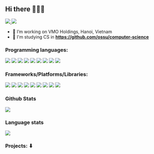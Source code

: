 ## Hi there 👾👾👾


<a href=https://www.linkedin.com/in/đinh-thiên-phúc-1173821a5/> <img src="https://img.shields.io/badge/-LinkedIn-0e76a8?style=plastic&logo=linkedIn"> </a>
<img src="https://komarev.com/ghpvc/?username=DinhThienPhuc&color=blue">

- 🔭 I’m working on VMO Holdings, Hanoi, Vietnam
- 📘 I'm studying CS in **https://github.com/ossu/computer-science**

### Programming languages:

<img src="https://img.shields.io/badge/c-%2300599C.svg?style=for-the-badge&logo=c&logoColor=white"> <img src="https://img.shields.io/badge/c++-%2300599C.svg?style=for-the-badge&logo=c%2B%2B&logoColor=white"> <img src="https://img.shields.io/badge/css3-%231572B6.svg?style=for-the-badge&logo=css3&logoColor=white"> <img src="https://img.shields.io/badge/go-%2300ADD8.svg?style=for-the-badge&logo=go&logoColor=white"> <img src="https://img.shields.io/badge/html5-%23E34F26.svg?style=for-the-badge&logo=html5&logoColor=white"> <img src="https://img.shields.io/badge/java-%23ED8B00.svg?style=for-the-badge&logo=java&logoColor=white"> <img src="https://img.shields.io/badge/javascript-%23323330.svg?style=for-the-badge&logo=javascript&logoColor=%23F7DF1E"> <img src="https://img.shields.io/badge/python-3670A0?style=for-the-badge&logo=python&logoColor=ffdd54"> <img src="https://img.shields.io/badge/typescript-%23007ACC.svg?style=for-the-badge&logo=typescript&logoColor=white">

### Frameworks/Platforms/Libraries:

<img src="https://img.shields.io/badge/react-%2320232a.svg?style=for-the-badge&logo=react&logoColor=%2361DAFB"> <img src="https://img.shields.io/badge/styled--components-DB7093?style=for-the-badge&logo=styled-components&logoColor=white"> <img src="https://img.shields.io/badge/Next-black?style=for-the-badge&logo=next.js&logoColor=white"> <img src="https://img.shields.io/badge/express.js-%23404d59.svg?style=for-the-badge&logo=express&logoColor=%2361DAFB"> <img src="https://img.shields.io/badge/node.js-6DA55F?style=for-the-badge&logo=node.js&logoColor=white"> <img src="https://img.shields.io/badge/react_native-%2320232a.svg?style=for-the-badge&logo=react&logoColor=%2361DAFB"> <img src="https://img.shields.io/badge/React_Router-CA4245?style=for-the-badge&logo=react-router&logoColor=white"> <img src="https://img.shields.io/badge/redux-%23593d88.svg?style=for-the-badge&logo=redux&logoColor=white"> <img src="https://img.shields.io/badge/vuejs-%2335495e.svg?style=for-the-badge&logo=vuedotjs&logoColor=%234FC08D">

### Github Stats

<img src="https://github-readme-stats.vercel.app/api?username=DinhThienPhuc&theme=vue-dark&show_icons=true&count_private=true">

### Language stats

<img src="https://github-readme-stats.vercel.app/api/top-langs/?username=DinhThienPhuc&theme=vue-dark&layout=compact&langs_count=5">

### Projects: ⬇ 
